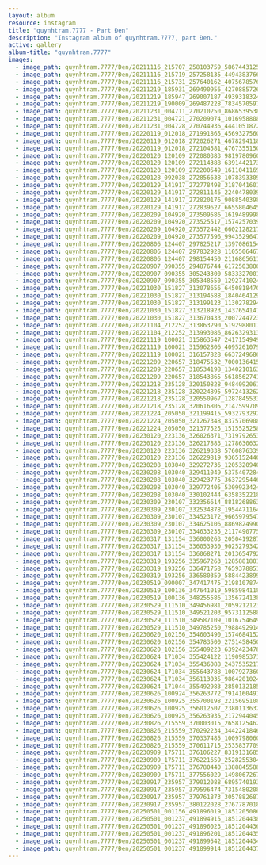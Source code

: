 ```yaml
---
layout: album
resource: instagram
title: "quynhtram.7777 - Part Đen"
description: "Instagram album of quynhtram.7777, part Đen."
active: gallery
album-title: "quynhtram.7777"
images:
  - image_path: quynhtram.7777/Đen/20211116_215707_258103759_586744312538235_8307160956811769016_n.jpg
  - image_path: quynhtram.7777/Đen/20211116_215719_257258135_449438376609002_813135207472942199_n.jpg
  - image_path: quynhtram.7777/Đen/20211116_215731_257640162_407567857688377_2755538462726115237_n.jpg
  - image_path: quynhtram.7777/Đen/20211219_185931_269490956_4270885726345894_6158714758247681224_n.jpg
  - image_path: quynhtram.7777/Đen/20211219_185947_269007187_493931832446057_8154951578238081061_n.jpg
  - image_path: quynhtram.7777/Đen/20211219_190009_269487228_783457059717568_1708843220084062606_n.jpg
  - image_path: quynhtram.7777/Đen/20211231_004711_270210250_868653953831776_2454697835229070457_n.jpg
  - image_path: quynhtram.7777/Đen/20211231_004721_270209074_1016958808860234_2332548168605381513_n.jpg
  - image_path: quynhtram.7777/Đen/20211231_004728_270744936_444105187261904_7554737264893873332_n.jpg
  - image_path: quynhtram.7777/Đen/20220119_012018_271991865_456932756094020_495584924413111115_n.jpg
  - image_path: quynhtram.7777/Đen/20220119_012018_272026271_4678294118929029_4325848754511573888_n.jpg
  - image_path: quynhtram.7777/Đen/20220119_012018_272104581_4767355150012795_1391250745471408961_n.jpg
  - image_path: quynhtram.7777/Đen/20220120_120109_272080383_981978096047836_1714663941139678808_n.jpg
  - image_path: quynhtram.7777/Đen/20220120_120109_272114388_639144217335057_3617808090787134869_n.jpg
  - image_path: quynhtram.7777/Đen/20220120_120109_272200549_1611041169245747_9005630135998493135_n.jpg
  - image_path: quynhtram.7777/Đen/20220128_092038_272856638_1078393309622751_5866624095381007178_n.jpg
  - image_path: quynhtram.7777/Đen/20220129_141917_272778498_318704160197516_7398387149730737755_n.jpg
  - image_path: quynhtram.7777/Đen/20220129_141917_272811146_2240478039423899_624640727911989442_n.jpg
  - image_path: quynhtram.7777/Đen/20220129_141917_272820176_908854039806141_1594735262782603617_n.jpg
  - image_path: quynhtram.7777/Đen/20220129_141917_272839627_665580464577202_4807410580023044908_n.jpg
  - image_path: quynhtram.7777/Đen/20220209_104920_273509586_1619489998431440_3454090720216037807_n.jpg
  - image_path: quynhtram.7777/Đen/20220209_104920_273525517_1574257039625066_497502760864392783_n.jpg
  - image_path: quynhtram.7777/Đen/20220209_104920_273572442_660212821797433_8759244049551822039_n.jpg
  - image_path: quynhtram.7777/Đen/20220209_104920_273577596_994352964773241_2945584938805269899_n.jpg
  - image_path: quynhtram.7777/Đen/20220806_124407_297825217_139708615414874_2706828287424533629_n.jpg
  - image_path: quynhtram.7777/Đen/20220806_124407_297832928_1105506467000294_5308033843690021698_n.jpg
  - image_path: quynhtram.7777/Đen/20220806_124407_298154450_211686561181459_5876724568234889445_n.jpg
  - image_path: quynhtram.7777/Đen/20220907_090355_294876744_617250380017751_2661742127123038139_n.jpg
  - image_path: quynhtram.7777/Đen/20220907_090355_305243300_583332700153367_864340742686351094_n.jpg
  - image_path: quynhtram.7777/Đen/20220907_090355_305348550_1292741024828215_8497706428971959859_n.jpg
  - image_path: quynhtram.7777/Đen/20221030_151827_313078656_645081847084381_6429220167542570457_n.jpg
  - image_path: quynhtram.7777/Đen/20221030_151827_313194588_1840464129634753_6564583123002281899_n.jpg
  - image_path: quynhtram.7777/Đen/20221030_151827_313199123_1130278294292492_6247427386679430652_n.jpg
  - image_path: quynhtram.7777/Đen/20221030_151827_313218923_143765414782175_7072291774406471419_n.jpg
  - image_path: quynhtram.7777/Đen/20221030_151827_313670433_200724472338534_4597420236946406631_n.jpg
  - image_path: quynhtram.7777/Đen/20221104_212252_313863290_5192988017472151_1214895876102856414_n.jpg
  - image_path: quynhtram.7777/Đen/20221104_212252_313993086_862632931395247_8975518859705175916_n.jpg
  - image_path: quynhtram.7777/Đen/20221119_100021_315863547_241715494976253_3334706836981020670_n.jpg
  - image_path: quynhtram.7777/Đen/20221119_100021_315962806_409526107938508_8266291372820147375_n.jpg
  - image_path: quynhtram.7777/Đen/20221119_100021_316157828_663724968679836_6839824382047555367_n.jpg
  - image_path: quynhtram.7777/Đen/20221209_220657_318475532_700013641527365_1527882184834227055_n.jpg
  - image_path: quynhtram.7777/Đen/20221209_220657_318534198_1340210163457507_5508289370662698593_n.jpg
  - image_path: quynhtram.7777/Đen/20221209_220657_318543865_5618562741524205_6899996090817519416_n.jpg
  - image_path: quynhtram.7777/Đen/20221218_235128_320150828_948409206136101_5699092657161698113_n.jpg
  - image_path: quynhtram.7777/Đen/20221218_235128_320224895_5972413262818671_132803811644372225_n.jpg
  - image_path: quynhtram.7777/Đen/20221218_235128_320550967_128784553369450_2187279054805834771_n.jpg
  - image_path: quynhtram.7777/Đen/20221218_235128_320616805_214759970986845_8308777497505263778_n.jpg
  - image_path: quynhtram.7777/Đen/20221224_205050_321199415_593279329272095_7272675040988177645_n.jpg
  - image_path: quynhtram.7777/Đen/20221224_205050_321267348_837570690838697_4200616485574724741_n.jpg
  - image_path: quynhtram.7777/Đen/20221224_205050_321377525_1515525258926399_5564963179144824522_n.jpg
  - image_path: quynhtram.7777/Đen/20230120_223136_326026371_731979265309608_3279070872044259118_n.jpg
  - image_path: quynhtram.7777/Đen/20230120_223136_326217883_127863063282640_3267377358341397049_n.jpg
  - image_path: quynhtram.7777/Đen/20230120_223136_326219338_576087633980977_1706620912249552204_n.jpg
  - image_path: quynhtram.7777/Đen/20230120_223136_326229819_936515244001277_7697987219467650291_n.jpg
  - image_path: quynhtram.7777/Đen/20230208_103040_329272736_1205320940074643_3546432583436977969_n.jpg
  - image_path: quynhtram.7777/Đen/20230208_103040_329411049_537540728475696_8558252263330049411_n.jpg
  - image_path: quynhtram.7777/Đen/20230208_103040_329423775_3637295446500288_4549345525822551962_n.jpg
  - image_path: quynhtram.7777/Đen/20230208_103040_329772405_530992342435334_3233037173876513701_n.jpg
  - image_path: quynhtram.7777/Đen/20230208_103040_330102444_635835221880220_2060392217059381830_n.jpg
  - image_path: quynhtram.7777/Đen/20230309_230107_332356614_881826886372447_3213259866510091917_n.jpg
  - image_path: quynhtram.7777/Đen/20230309_230107_332534878_1954471164936866_4566438490044156964_n.jpg
  - image_path: quynhtram.7777/Đen/20230309_230107_334523172_966597954712899_6950860785063754402_n.jpg
  - image_path: quynhtram.7777/Đen/20230309_230107_334625106_886982499055908_2052476202893038286_n.jpg
  - image_path: quynhtram.7777/Đen/20230309_230107_334633235_2117490775109757_1781312680334487445_n.jpg
  - image_path: quynhtram.7777/Đen/20230317_131154_336000263_205041928794167_1274481062658288803_n.jpg
  - image_path: quynhtram.7777/Đen/20230317_131154_336053930_902527934287485_7019089022544493695_n.jpg
  - image_path: quynhtram.7777/Đen/20230317_131154_336068271_201365479200683_8066527695633674629_n.jpg
  - image_path: quynhtram.7777/Đen/20230319_193256_335967263_1285881801965548_4174316977960098119_n.jpg
  - image_path: quynhtram.7777/Đen/20230319_193256_336471758_765937885144323_7174792772440838568_n.jpg
  - image_path: quynhtram.7777/Đen/20230319_193256_336580359_588442389978907_5597931675806326002_n.jpg
  - image_path: quynhtram.7777/Đen/20230519_090007_347417475_219810787467524_4428087817684922727_n.jpg
  - image_path: quynhtram.7777/Đen/20230519_100136_347641019_5985984118196050_741871402284094213_n.jpg
  - image_path: quynhtram.7777/Đen/20230519_100136_348255586_1356724138225499_7710379562050649739_n.jpg
  - image_path: quynhtram.7777/Đen/20230529_111510_349456981_205921212367726_2334738541059413252_n.jpg
  - image_path: quynhtram.7777/Đen/20230529_111510_349521203_957311258804678_7728072884163178331_n.jpg
  - image_path: quynhtram.7777/Đen/20230529_111510_349587109_1016754649683807_4196443296831979221_n.jpg
  - image_path: quynhtram.7777/Đen/20230529_111510_349785250_798849291445314_3148541240560008604_n.jpg
  - image_path: quynhtram.7777/Đen/20230620_102156_354603490_1574684152942095_274478426785652061_n.jpg
  - image_path: quynhtram.7777/Đen/20230620_102156_354783500_275145845067880_8955177185189101009_n.jpg
  - image_path: quynhtram.7777/Đen/20230620_102156_355409223_639242347839649_1178116323790642232_n.jpg
  - image_path: quynhtram.7777/Đen/20230624_171034_355424122_1190985371785381_194989907209470845_n.jpg
  - image_path: quynhtram.7777/Đen/20230624_171034_355436088_243753521700516_8594737245701971290_n.jpg
  - image_path: quynhtram.7777/Đen/20230624_171034_355643788_1007927360572835_1173396872418486584_n.jpg
  - image_path: quynhtram.7777/Đen/20230624_171034_356113035_986420102496898_3370174055322718851_n.jpg
  - image_path: quynhtram.7777/Đen/20230624_171044_355492983_2850132185127798_1885346540269037548_n.jpg
  - image_path: quynhtram.7777/Đen/20230626_100924_356263772_791416049108940_193746944183993220_n.jpg
  - image_path: quynhtram.7777/Đen/20230626_100925_355700198_221569510827247_7295404819576987554_n.jpg
  - image_path: quynhtram.7777/Đen/20230626_100925_356012507_2380113632168532_1177792739867978984_n.jpg
  - image_path: quynhtram.7777/Đen/20230626_100925_356263935_217294404552422_8392181100472433293_n.jpg
  - image_path: quynhtram.7777/Đen/20230826_215559_370003015_265812546263969_5571542649804949009_n.jpg
  - image_path: quynhtram.7777/Đen/20230826_215559_370292234_344224184602246_402421252119210610_n.jpg
  - image_path: quynhtram.7777/Đen/20230826_215559_370337485_1009798060176988_6374757111575916742_n.jpg
  - image_path: quynhtram.7777/Đen/20230826_215559_370611715_2535837709901923_4393750555536165661_n.jpg
  - image_path: quynhtram.7777/Đen/20230909_175711_376106227_831913168511874_3147458828901223148_n.jpg
  - image_path: quynhtram.7777/Đen/20230909_175711_376221659_252825530481225_2779535909490205922_n.jpg
  - image_path: quynhtram.7777/Đen/20230909_175711_376780440_1388845588365115_2628947203912189601_n.jpg
  - image_path: quynhtram.7777/Đen/20230909_175711_377556029_1498067267604926_1672757097912563284_n.jpg
  - image_path: quynhtram.7777/Đen/20230917_235957_379012088_689574019335314_2127036361987617044_n.jpg
  - image_path: quynhtram.7777/Đen/20230917_235957_379596474_7315480208470393_3591752325078690076_n.jpg
  - image_path: quynhtram.7777/Đen/20230917_235957_379761873_305788268709504_5033693760246730997_n.jpg
  - image_path: quynhtram.7777/Đen/20230917_235957_380122028_276778701877008_2365249654089170968_n.jpg
  - image_path: quynhtram.7777/Đen/20250501_001156_491896019_18512050861046167_1629398530779203721_n.jpg
  - image_path: quynhtram.7777/Đen/20250501_001237_491894915_18512044384046167_5004753308037294756_n.jpg
  - image_path: quynhtram.7777/Đen/20250501_001237_491896023_18512044363046167_6275221210454943690_n.jpg
  - image_path: quynhtram.7777/Đen/20250501_001237_491896201_18512044354046167_3112376163492211199_n.jpg
  - image_path: quynhtram.7777/Đen/20250501_001237_491899542_18512044345046167_8664933454719244152_n.jpg
  - image_path: quynhtram.7777/Đen/20250501_001237_491899914_18512044375046167_4524947603218013584_n.jpg
---
```

